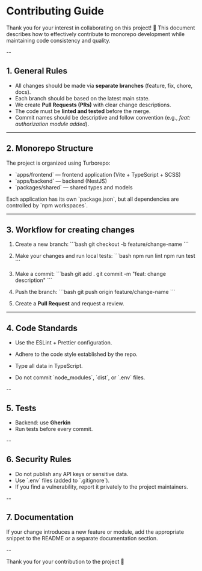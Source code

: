 # Contributing Guide

Thank you for your interest in collaborating on this project! 🎉
This document describes how to effectively contribute to monorepo development while maintaining code consistency and quality.

--

## 1. General Rules

- All changes should be made via **separate branches** (feature, fix, chore, docs).
- Each branch should be based on the latest main state.
- We create **Pull Requests (PRs)** with clear change descriptions.
- The code must be **linted and tested** before the merge.
- Commit names should be descriptive and follow convention (e.g., _feat: authorization module added_).

---

## 2. Monorepo Structure

The project is organized using Turborepo:

- \`apps/frontend\` — frontend application (Vite + TypeScript + SCSS)
- \`apps/backend\` — backend (NestJS)
- \`packages/shared\` — shared types and models

Each application has its own \`package.json\`, but all dependencies are controlled by \`npm workspaces\`.

---

## 3. Workflow for creating changes

1. Create a new branch:
   \`\`\`bash
   git checkout -b feature/change-name
   \`\`\`

2. Make your changes and run local tests:
   \`\`\`bash
   npm run lint
   npm run test
   \`\`\`

3. Make a commit:
   \`\`\`bash
   git add .
   git commit -m "feat: change description"
   \`\`\`

4. Push the branch:
   \`\`\`bash
   git push origin feature/change-name
   \`\`\`

5. Create a **Pull Request** and request a review.

---

## 4. Code Standards

- Use the ESLint + Prettier configuration.
- Adhere to the code style established by the repo.

- Type all data in TypeScript.
- Do not commit \`node_modules\`, \`dist\`, or \`.env\` files.

--

## 5. Tests

- Backend: use **Gherkin**
- Run tests before every commit.

--

## 6. Security Rules

- Do not publish any API keys or sensitive data.
- Use \`.env\` files (added to \`.gitignore\`).
- If you find a vulnerability, report it privately to the project maintainers.

--

## 7. Documentation

If your change introduces a new feature or module, add the appropriate snippet to the README or a separate documentation section.

--

Thank you for your contribution to the project 💚
